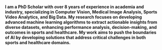 #### I am a PhD Scholar with over 8 years of experience in academia and industry, specializing in Computer Vision, Medical Image Analysis, Sports Video Analytics, and Big Data. My research focuses on developing advanced machine learning algorithms to extract actionable insights from diverse datasets, enhancing performance analysis, decision-making, and outcomes in sports and healthcare. My work aims to push the boundaries of AI by developing solutions that address critical challenges in both sports and healthcare domains.
